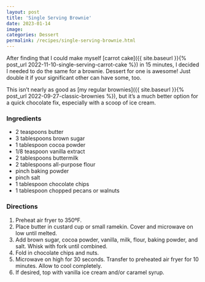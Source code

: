 ```yaml
---
layout: post
title: 'Single Serving Brownie'
date: 2023-01-14
image:
categories: Dessert
permalink: /recipes/single-serving-brownie.html
---
```


After finding that I could make myself [carrot cake]({{ site.baseurl }}{% post_url 2022-11-10-single-serving-carrot-cake %}) in 15 minutes, I decided I needed to do the same for a brownie. Dessert for one is awesome! Just double it if your significant other can have some, too.

This isn’t nearly as good as [my regular brownies]({{ site.baseurl }}{% post_url 2022-09-27-classic-brownies %}), but it’s a much better option for a quick chocolate fix, especially with a scoop of ice cream.

### Ingredients

- 2 teaspoons butter
- 3 tablespoons brown sugar
- 1 tablespoon cocoa powder
- 1/8 teaspoon vanilla extract
- 2 tablespoons buttermilk
- 2 tablespoons all-purpose flour
- pinch baking powder
- pinch salt
- 1 tablespoon chocolate chips
- 1 tablespoon chopped pecans or walnuts

### Directions

1. Preheat air fryer to 350ºF.
2. Place butter in custard cup or small ramekin. Cover and microwave on low until melted.
3. Add brown sugar, cocoa powder, vanilla, milk, flour, baking powder, and salt. Whisk with fork until combined.
4. Fold in chocolate chips and nuts.
5. Microwave on high for 30 seconds. Transfer to preheated air fryer for 10 minutes. Allow to cool completely.
6. If desired, top with vanilla ice cream and/or caramel syrup.
